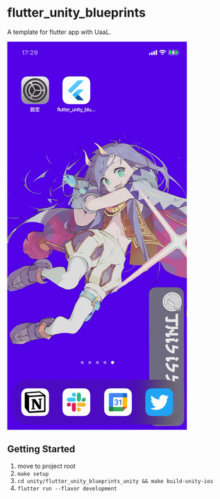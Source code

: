 # flutter_unity_blueprints

A template for flutter app with UaaL.

[![Image from Gyazo](./doc/sample.gif)](https://gyazo.com/17a4ad8ed820a9f994a5add52b85757f)

## Getting Started

1. move to project root
2. `make setup`
3. `cd unity/flutter_unity_blueprints_unity && make build-unity-ios`
4. `flutter run --flavor development`


